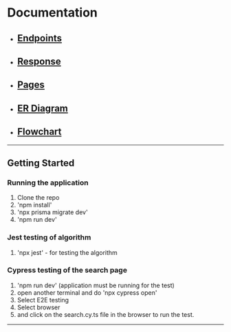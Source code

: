 # Documentation

- ## [Endpoints](documentation/Endpoints.md)

- ## [Response](documentation/Response.md)

- ## [Pages](documentation/Pages.md)

- ## [ER Diagram](documentation/ERdiagram.md)

- ## [Flowchart](documentation/Flowchart.md)
---

## Getting Started

### Running the application
1. Clone the repo
2. 'npm install'
3. 'npx prisma migrate dev'
4. 'npm run dev'

### Jest testing of algorithm
1. 'npx jest' - for testing the algorithm

### Cypress testing of the search page
1. 'npm run dev' (application must be running for the test)
2. open another terminal and do 'npx cypress open' 
3. Select E2E testing
4. Select browser
5. and click on the search.cy.ts file in the browser to run the test.
---


